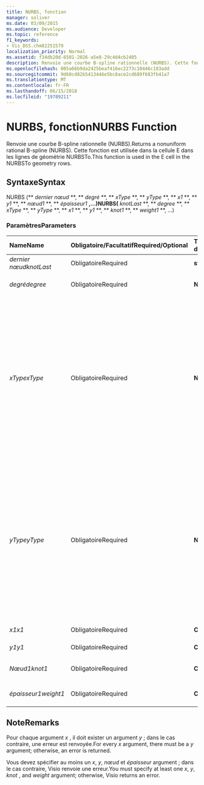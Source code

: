```yaml
---
title: NURBS, fonction
manager: soliver
ms.date: 03/09/2015
ms.audience: Developer
ms.topic: reference
f1_keywords:
- Vis_DSS.chm82251579
localization_priority: Normal
ms.assetid: f34db20d-6501-2026-a5e8-29c4d4cb2405
description: Renvoie une courbe B-spline rationnelle (NURBS). Cette fonction est utilisée dans la cellule E dans les lignes de géométrie NURBSTo.
ms.openlocfilehash: 005a66b9da2425beaf416ec2273c10446c183add
ms.sourcegitcommit: 9d60cd82b5413446e5bc8ace2cd689f683fb41a7
ms.translationtype: MT
ms.contentlocale: fr-FR
ms.lasthandoff: 06/15/2018
ms.locfileid: "19789211"
---
```

# <a name="nurbs-function"></a><span data-ttu-id="0a3c9-104">NURBS, fonction</span><span class="sxs-lookup"><span data-stu-id="0a3c9-104">NURBS Function</span></span>

<span data-ttu-id="0a3c9-105">Renvoie une courbe B-spline rationnelle (NURBS).</span><span class="sxs-lookup"><span data-stu-id="0a3c9-105">Returns a nonuniform rational B-spline (NURBS).</span></span> <span data-ttu-id="0a3c9-106">Cette fonction est utilisée dans la cellule E dans les lignes de géométrie NURBSTo.</span><span class="sxs-lookup"><span data-stu-id="0a3c9-106">This function is used in the E cell in the NURBSTo geometry rows.</span></span>
  
## <a name="syntax"></a><span data-ttu-id="0a3c9-107">Syntaxe</span><span class="sxs-lookup"><span data-stu-id="0a3c9-107">Syntax</span></span>

<span data-ttu-id="0a3c9-108">NURBS (** *dernier nœud* **, ** *degré* **, ** *xType* **, ** *yType* **, ** *x1* **, ** *y1* **, ** *nœud1* **, ** *épaisseur1* **,...)</span><span class="sxs-lookup"><span data-stu-id="0a3c9-108">NURBS(** *knotLast* **, ** *degree* **, ** *xType* **, ** *yType* **, ** *x1* **, ** *y1* **, ** *knot1* **, ** *weight1* **, ...)</span></span> 
  
### <a name="parameters"></a><span data-ttu-id="0a3c9-109">Paramètres</span><span class="sxs-lookup"><span data-stu-id="0a3c9-109">Parameters</span></span>

|<span data-ttu-id="0a3c9-110">**Name**</span><span class="sxs-lookup"><span data-stu-id="0a3c9-110">**Name**</span></span>|<span data-ttu-id="0a3c9-111">**Obligatoire/Facultatif**</span><span class="sxs-lookup"><span data-stu-id="0a3c9-111">**Required/Optional**</span></span>|<span data-ttu-id="0a3c9-112">**Type de données**</span><span class="sxs-lookup"><span data-stu-id="0a3c9-112">**Data Type**</span></span>|<span data-ttu-id="0a3c9-113">**Description**</span><span class="sxs-lookup"><span data-stu-id="0a3c9-113">**Description**</span></span>|
|:-----|:-----|:-----|:-----|
| <span data-ttu-id="0a3c9-114">_dernier nœud_</span><span class="sxs-lookup"><span data-stu-id="0a3c9-114">_knotLast_</span></span> <br/> |<span data-ttu-id="0a3c9-115">Obligatoire</span><span class="sxs-lookup"><span data-stu-id="0a3c9-115">Required</span></span>  <br/> |<span data-ttu-id="0a3c9-116">**string**</span><span class="sxs-lookup"><span data-stu-id="0a3c9-116">**string**</span></span> <br/> | <span data-ttu-id="0a3c9-117">Dernier nœud</span><span class="sxs-lookup"><span data-stu-id="0a3c9-117">The last knot.</span></span>  <br/> |
| <span data-ttu-id="0a3c9-118">_degré_</span><span class="sxs-lookup"><span data-stu-id="0a3c9-118">_degree_</span></span> <br/> |<span data-ttu-id="0a3c9-119">Obligatoire</span><span class="sxs-lookup"><span data-stu-id="0a3c9-119">Required</span></span>  <br/> |<span data-ttu-id="0a3c9-120">**Numérique**</span><span class="sxs-lookup"><span data-stu-id="0a3c9-120">**Numeric**</span></span> <br/> |<span data-ttu-id="0a3c9-121">Degré de la courbe Spline</span><span class="sxs-lookup"><span data-stu-id="0a3c9-121">The spline's degree.</span></span>  <br/> |
| <span data-ttu-id="0a3c9-122">_xType_</span><span class="sxs-lookup"><span data-stu-id="0a3c9-122">_xType_</span></span> <br/> |<span data-ttu-id="0a3c9-123">Obligatoire</span><span class="sxs-lookup"><span data-stu-id="0a3c9-123">Required</span></span>  <br/> |<span data-ttu-id="0a3c9-124">**Numérique**</span><span class="sxs-lookup"><span data-stu-id="0a3c9-124">**Numeric**</span></span> <br/> |<span data-ttu-id="0a3c9-125">Spécifie comment interpréter les données _x_ entrées.</span><span class="sxs-lookup"><span data-stu-id="0a3c9-125">Specifies how to interpret the  _x_ input data.</span></span> <span data-ttu-id="0a3c9-126">Si _xType_ a la valeur 0, toutes les données d’entrée _x_ est interprétée comme un pourcentage de largeur.</span><span class="sxs-lookup"><span data-stu-id="0a3c9-126">If  _xType_ is 0, all  _x_ input data is interpreted as a percentage of Width.</span></span> <span data-ttu-id="0a3c9-127">Si _xType_ a la valeur 1, toutes les données d’entrée _x_ est interprétée comme des coordonnées locales.</span><span class="sxs-lookup"><span data-stu-id="0a3c9-127">If  _xType_ is 1, all  _x_ input data is interpreted as local coordinates.</span></span>  <br/> |
| <span data-ttu-id="0a3c9-128">_yType_</span><span class="sxs-lookup"><span data-stu-id="0a3c9-128">_yType_</span></span> <br/> |<span data-ttu-id="0a3c9-129">Obligatoire</span><span class="sxs-lookup"><span data-stu-id="0a3c9-129">Required</span></span>  <br/> |<span data-ttu-id="0a3c9-130">**Numérique**</span><span class="sxs-lookup"><span data-stu-id="0a3c9-130">**Numeric**</span></span> <br/> |<span data-ttu-id="0a3c9-131">Spécifie comment interpréter les données _y_ entrées.</span><span class="sxs-lookup"><span data-stu-id="0a3c9-131">Specifies how to interpret the  _y_ input data.</span></span> <span data-ttu-id="0a3c9-132">Si _yType_ a la valeur 0, toutes les données entrées _y_ est interprétée comme un pourcentage de hauteur.</span><span class="sxs-lookup"><span data-stu-id="0a3c9-132">If  _yType_ is 0, all  _y_ input data is interpreted as a percentage of Height.</span></span> <span data-ttu-id="0a3c9-133">Si _yType_ a la valeur 1, toutes les données entrées _y_ est interprétée comme des coordonnées locales.</span><span class="sxs-lookup"><span data-stu-id="0a3c9-133">If  _yType_ is 1, all  _y_ input data is interpreted as local coordinates.</span></span>  <br/> |
| <span data-ttu-id="0a3c9-134">_x1_</span><span class="sxs-lookup"><span data-stu-id="0a3c9-134">_x1_</span></span> <br/> |<span data-ttu-id="0a3c9-135">Obligatoire</span><span class="sxs-lookup"><span data-stu-id="0a3c9-135">Required</span></span>  <br/> |<span data-ttu-id="0a3c9-136">**Chaîne**</span><span class="sxs-lookup"><span data-stu-id="0a3c9-136">**String**</span></span> <br/> |<span data-ttu-id="0a3c9-137">Coordonnée x</span><span class="sxs-lookup"><span data-stu-id="0a3c9-137">An x-coordinate.</span></span>  <br/> |
| <span data-ttu-id="0a3c9-138">_y1_</span><span class="sxs-lookup"><span data-stu-id="0a3c9-138">_y1_</span></span> <br/> |<span data-ttu-id="0a3c9-139">Obligatoire</span><span class="sxs-lookup"><span data-stu-id="0a3c9-139">Required</span></span>  <br/> |<span data-ttu-id="0a3c9-140">**Chaîne**</span><span class="sxs-lookup"><span data-stu-id="0a3c9-140">**String**</span></span> <br/> |<span data-ttu-id="0a3c9-141">Coordonnée y</span><span class="sxs-lookup"><span data-stu-id="0a3c9-141">A y-coordinate.</span></span>  <br/> |
| <span data-ttu-id="0a3c9-142">_Nœud1_</span><span class="sxs-lookup"><span data-stu-id="0a3c9-142">_knot1_</span></span> <br/> |<span data-ttu-id="0a3c9-143">Obligatoire</span><span class="sxs-lookup"><span data-stu-id="0a3c9-143">Required</span></span>  <br/> |<span data-ttu-id="0a3c9-144">**Chaîne**</span><span class="sxs-lookup"><span data-stu-id="0a3c9-144">**String**</span></span> <br/> |<span data-ttu-id="0a3c9-145">Nœud sur la courbe B-spline</span><span class="sxs-lookup"><span data-stu-id="0a3c9-145">A knot on the B-spline.</span></span>  <br/> |
| <span data-ttu-id="0a3c9-146">_épaisseur1_</span><span class="sxs-lookup"><span data-stu-id="0a3c9-146">_weight1_</span></span> <br/> |<span data-ttu-id="0a3c9-147">Obligatoire</span><span class="sxs-lookup"><span data-stu-id="0a3c9-147">Required</span></span>  <br/> |<span data-ttu-id="0a3c9-148">**Chaîne**</span><span class="sxs-lookup"><span data-stu-id="0a3c9-148">**String**</span></span> <br/> |<span data-ttu-id="0a3c9-149">Épaisseur sur la courbe B-spline</span><span class="sxs-lookup"><span data-stu-id="0a3c9-149">A weight on the B-spline.</span></span>  <br/> |
   
## <a name="remarks"></a><span data-ttu-id="0a3c9-150">Note</span><span class="sxs-lookup"><span data-stu-id="0a3c9-150">Remarks</span></span>

<span data-ttu-id="0a3c9-151">Pour chaque argument *x* , il doit exister un argument *y* ; dans le cas contraire, une erreur est renvoyée.</span><span class="sxs-lookup"><span data-stu-id="0a3c9-151">For every  *x*  argument, there must be a  *y*  argument; otherwise, an error is returned.</span></span> 
  
<span data-ttu-id="0a3c9-152">Vous devez spécifier au moins un *x*, *y*, *nœud* et *épaisseur* argument ; dans le cas contraire, Visio renvoie une erreur.</span><span class="sxs-lookup"><span data-stu-id="0a3c9-152">You must specify at least one  *x*, *y*, *knot*  , and  *weight*  argument; otherwise, Visio returns an error.</span></span> 
  


